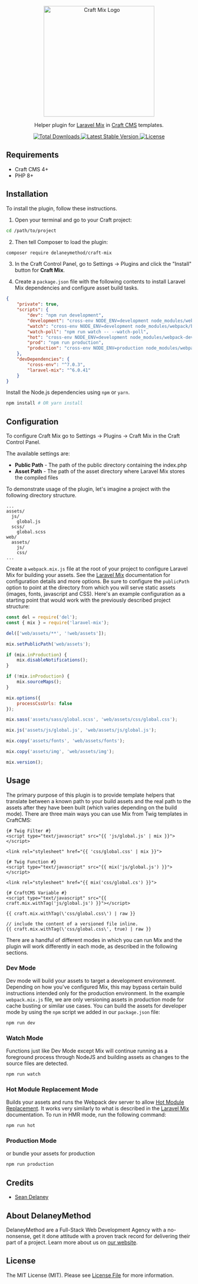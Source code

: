 <p align="center">
  <img src="https://github.com/delaneymethod/craft-mix/blob/v4/resources/img/craft-mix.png" width="300px" alt="Craft Mix Logo">
</p>

<p align="center">
  Helper plugin for <a href="https://github.com/JeffreyWay/laravel-mix/">Laravel Mix</a> in <a href="https://github.com/craftcms/cms/">Craft CMS</a> templates.
</p>

<p align="center">
  <a href="https://packagist.org/packages/delaneymethod/craft-mix/">
    <img src="https://poser.pugx.org/delaneymethod/craft-mix/d/total.svg" alt="Total Downloads">
  </a>
  <a href="https://packagist.org/packages/delaneymethod/craft-mix/">
    <img src="https://poser.pugx.org/delaneymethod/craft-mix/v/stable.svg" alt="Latest Stable Version">
  </a>
  <a href="https://packagist.org/packages/delaneymethod/craft-mix/">
    <img src="https://poser.pugx.org/delaneymethod/craft-mix/license.svg" alt="License">
  </a>
</p>

## Requirements

  * Craft CMS 4+
  * PHP 8+

## Installation

To install the plugin, follow these instructions.

1. Open your terminal and go to your Craft project:

```bash
cd /path/to/project
```

2. Then tell Composer to load the plugin:

```bash
composer require delaneymethod/craft-mix
```

3. In the Craft Control Panel, go to Settings → Plugins and click the "Install" button for **Craft Mix**.

4. Create a `package.json` file with the following contents to install Laravel Mix dependencies and configure asset build tasks.

```json
{
	"private": true,
	"scripts": {
		"dev": "npm run development",
		"development": "cross-env NODE_ENV=development node_modules/webpack/bin/webpack.js --progress --hide-modules --config=node_modules/laravel-mix/setup/webpack.config.js",
		"watch": "cross-env NODE_ENV=development node_modules/webpack/bin/webpack.js --watch --progress --hide-modules --config=node_modules/laravel-mix/setup/webpack.config.js",
		"watch-poll": "npm run watch -- --watch-poll",
		"hot": "cross-env NODE_ENV=development node_modules/webpack-dev-server/bin/webpack-dev-server.js --inline --hot --config=node_modules/laravel-mix/setup/webpack.config.js",
		"prod": "npm run production",
		"production": "cross-env NODE_ENV=production node_modules/webpack/bin/webpack.js --progress --hide-modules --config=node_modules/laravel-mix/setup/webpack.config.js"
	},
	"devDependencies": {
		"cross-env": "^7.0.3",
		"laravel-mix": "^6.0.41"
	}
}
```

Install the Node.js dependencies using `npm` or `yarn`.

```bash
npm install # OR yarn install
```

## Configuration

To configure Craft Mix go to Settings → Plugins → Craft Mix in the Craft Control Panel.

The available settings are:

  * **Public Path** - The path of the public directory containing the index.php
  * **Asset Path** - The path of the asset directory where Laravel Mix stores the compiled files

To demonstrate usage of the plugin, let's imagine a project with the following directory structure.

```
...
assets/
  js/
    global.js
  scss/
    global.scss
web/
  assets/
    js/
    css/
...
```

Create a `webpack.mix.js` file at the root of your project to configure Laravel Mix for building your assets. See the [Laravel Mix](https://laravel.com/docs/5.5/mix) documentation for configuration details and more options. Be sure to configure the `publicPath` option to point at the directory from which you will serve static assets (images, fonts, javascript and CSS). Here's an example configuration as a starting point that would work with the previously described project structure:

```js
const del = require('del');
const { mix } = require('laravel-mix');

del(['web/assets/**', '!web/assets']);

mix.setPublicPath('web/assets');

if (mix.inProduction) {
    mix.disableNotifications();
}

if (!mix.inProduction) {
	mix.sourceMaps();
}

mix.options({
	processCssUrls: false
});

mix.sass('assets/sass/global.scss', 'web/assets/css/global.css');

mix.js('assets/js/global.js', 'web/assets/js/global.js');

mix.copy('assets/fonts', 'web/assets/fonts');

mix.copy('assets/img', 'web/assets/img');

mix.version();
```

## Usage

The primary purpose of this plugin is to provide template helpers that translate between a known path to your build assets and the real path to the assets after they have been built (which varies depending on the build mode). There are three main ways you can use Mix from Twig templates in CraftCMS:

```twig
{# Twig Filter #}
<script type="text/javascript" src="{{ 'js/global.js' | mix }}"></script>

<link rel="stylesheet" href="{{ 'css/global.css' | mix }}">

{# Twig Function #}
<script type="text/javascript" src="{{ mix('js/global.js') }}"></script>

<link rel="stylesheet" href="{{ mix('css/global.cs') }}">

{# CraftCMS Variable #}
<script type="text/javascript" src="{{ craft.mix.withTag('js/global.js') }}"></script>

{{ craft.mix.withTag(\'css/global.css\') | raw }}

// include the content of a versioned file inline.
{{ craft.mix.withTag(\'css/global.css\', true) | raw }}
```

There are a handful of different modes in which you can run Mix and the plugin will work differently in each mode, as described in the following sections.

### Dev Mode

Dev mode will build your assets to target a development environment. Depending on how you've configured Mix, this may bypass certain build instructions intended only for the production environment. In the example `webpack.mix.js` file, we are only versioning assets in production mode for cache busting or similar use cases. You can build the assets for developer mode by using the `npm` script we added in our `package.json` file:

```bash
npm run dev
```

### Watch Mode

Functions just like Dev Mode except Mix will continue running as a foreground process through NodeJS and building assets as changes to the source files are detected.

```bash
npm run watch
```

### Hot Module Replacement Mode

Builds your assets and runs the Webpack dev server to allow [Hot Module Replacement](https://webpack.js.org/concepts/hot-module-replacement/). It works very similarly to what is described in the [Laravel Mix](https://github.com/JeffreyWay/laravel-mix/blob/master/docs/hot-module-replacement.md) documentation. To run in HMR mode, run the following command:

```bash
npm run hot
```

### Production Mode

or bundle your assets for production

```bash
npm run production
```

## Credits

* [Sean Delaney](https://github.com/seandelaney)

## About DelaneyMethod

DelaneyMethod are a Full-Stack Web Development Agency with a no-nonsense, get it done attitude with a proven track record for delivering their part of a project. Learn more about us on [our website](http://www.delaneymethod.com).

## License

The MIT License (MIT). Please see [License File](LICENSE) for more information.
